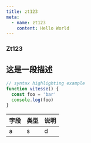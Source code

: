 ```yaml
---
title: zt123
meta:
  - name: zt123
    content: Hello World
---
```


<div class="text-center">
  <!-- You can use Vue components inside markdown -->
  <div i-carbon-dicom-overlay class="text-4xl -mb-6 m-auto" />
  <h3>Zt123</h3>
</div>

## 这是一段描述

```js
// syntax highlighting example
function vitesse() {
  const foo = 'bar'
  console.log(foo)
}
```

| 字段           | 类型   | 说明             |
| --------------   | ------ | ---------------- |
|a|s|d|
